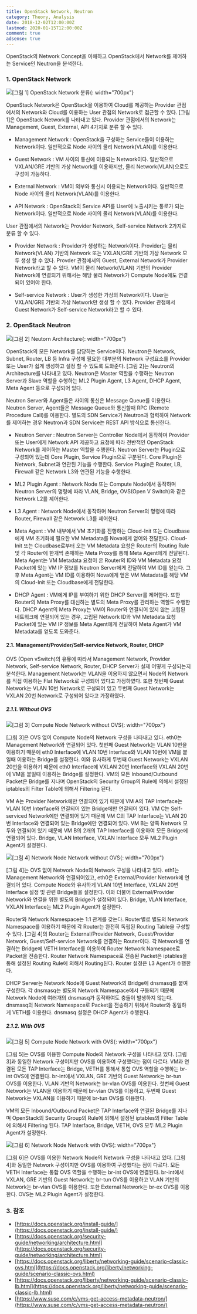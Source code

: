 ```yaml
---
title: OpenStack Network, Neutron
category: Theory, Analysis
date: 2018-12-02T12:00:00Z
lastmod: 2020-01-15T12:00:00Z
comment: true
adsense: true
---
```


OpenStack의 Network Concept을 이해하고 OpenStack에서 Network를 제어하는 Service인 Neutron을 분석한다.

### 1. OpenStack Network

![[그림 1] OpenStack Network 분류]({{site.baseurl}}/images/theory_analysis/OpenStack_Network_Neutron/OpenStack_Network.PNG){: width="700px"}

OpenStack Network은 OpenStack을 이용하여 Cloud를 제공하는 Provider 관점에서의 Network와 Cloud를 이용하는 User 관점의 Network로 접근할 수 있다. [그림 1]은 OpenStack Network를 나타내고 있다. Provider 관점에서의 Network는 Management, Guest, External, API 4가지로 분류 할 수 있다.

* Management Network : OpenStack을 구성하는 Service들이 이용하는 Network이다. 일반적으로 Node 사이의 물리 Network(VLAN)를 이용한다.

* Guest Network : VM 사이의 통신에 이용되는 Network이다. 일반적으로 VXLAN/GRE 기반의 가상 Network를 이용하지만, 물리 Network(VLAN)으로도 구성이 가능하다.

* External Network : VM이 외부와 통신시 이용되는 Network이다. 일반적으로 Node 사이의 물리 Network(VLAN)를 이용한다.

* API Network : OpenStack의 Service API를 User에 노출시키는 통로가 되는 Network이다. 일반적으로 Node 사이의 물리 Network(VLAN)를 이용한다.

User 관점에서의 Network는 Provider Network, Self-service Network 2가지로 분류 할 수 있다.

* Provider Network : Provider가 생성하는 Network이다. Provider는 물리 Network(VLAN) 기반의 Network 또는 VXLAN/GRE 기반의 가상 Network 모두 생성 할 수 있다. Provder 관점에서의 Guest, External Network가 Provider Network라고 할 수 있다. VM이 물리 Network(VLAN) 기반의 Provider Network에 연결되기 위해서는 해당 물리 Network가 Compute Node에도 연결되어 있어야 한다.

* Self-service Network : User가 생성한 가상의 Network이다. User는 VXLAN/GRE 기반의 가상 Network만 생성 할 수 있다. Provider 관점에서 Guest Network가 Self-service Network라고 할 수 있다.

### 2. OpenStack Neutron

![[그림 2] Neutorn Architecture]({{site.baseurl}}/images/theory_analysis/OpenStack_Network_Neutron/Neutron_Architecture.PNG){: width="700px"}

OpenStack의 모든 Network를 담당하는 Service이다. Neutron은 Network, Subnet, Router, LB 등 Infra 구성에 필요한 대부분의 Network 구성요소를 Provider 또는 User가 쉽게 생성하고 설정 할 수 있도록 도와준다. [그림 2]는 Neutron의 Architecture를 나타내고 있다. Neutron은 Master 역할을 수행하는 Neutron Server과 Slave 역할을 수행하는 ML2 Plugin Agent, L3 Agent, DHCP Agent, Meta Agent 등으로 구성되어 있다.

Neutron Server와 Agent들은 사이의 통신은 Message Queue를 이용한다. Neutron Server, Agent들은 Message Queue와 통신할때 RPC (Remote Procedure Call)를 이용한다. 별도의 SDN Service가 Neutron과 협력하여 Network를 제어하는 경우 Neutron과 SDN Service는 REST API 방식으로 통신한다.

* Neutron Server : Neutron Server는 Controller Node에서 동작하며 Provider 또는 User에게 Network API 제공하고 요청에 따라 전반적인 OpenStack Network를 제어하는 Master 역할을 수행한다. Neutron Server는 Plugin으로 구성되어 있는데 Core Plugin, Service Plugin으로 구분된다. Core Plugin은 Network, Subnet과 연관된 기능을 수행한다. Service Plugin은 Router, LB, Firewall 같은 Network L3와 연관된 기능을 수행한다.

* ML2 Plugin Agent : Network Node 또는 Compute Node에서 동작하며 Neutron Server의 명령에 따라 VLAN, Bridge, OVS(Open V Switch)와 같은 Network L2를 제어한다.

* L3 Agent : Network Node에서 동작하며 Neutron Server의 명령에 따라 Router, Firewall 같은 Network L3를 제어한다.

* Meta Agent : VM 내부에서 VM 초기화를 진행하는 Cloud-Init 또는 Cloudbase에게 VM 초기화에 필요한 VM Metadata를 Nova에게 얻어와 전달한다. Cloud-Init 또는 Cloudbase로부터 오는 VM Metadata 요청은 Router의 Routing Rule 및 각 Router에 한개씩 존재하는 Meta Proxy를 통해 Meta Agent에게 전달된다. Meta Agent는 VM Metadata 요청이 온 Router의 ID와 VM Metadata 요청 Packet에 있는 VM IP 정보를 Neutron Server에게 전달하여 VM ID를 얻는다. 그 후 Meta Agent는 VM ID를 이용하여 Nova에게 얻은 VM Metadata를 해당 VM의 Cloud-Init 또는 Cloudbase에게 전달한다.

* DHCP Agent : VM에게 IP를 부여하기 위한 DHCP Server를 제어한다. 또한 Router의 Meta Proxy를 대신하는 별도의 Meta Proxy를 관리하는 역할도 수행한다. DHCP Agent의 Meta Proxy는 VM이 Router와 연결되어 있지 않는 고립된 네트워크에 연결되어 있는 경우, 고립된 Network ID와 VM Metadata 요청 Packet에 있는 VM IP 정보를 Meta Agent에게 전달하여 Meta Agent가 VM Metadata를 얻도록 도와준다.

#### 2.1. Management/Provider/Self-service Network, Router, DHCP

OVS (Open vSwitch)의 유뮤에 따라서 Management Network, Provider Network, Self-service Network, Router, DHCP Server가 실제 어떻게 구성되는지 분석한다. Management Network는 VLAN을 이용하지 않으면서 Node의 Network를 직접 이용하는 Flat Network로 구성되어 있다고 가정하였다. 또한 첫번째 Guest Network는 VLAN 10번 Network로 구성되어 있고 두번째 Guest Network는 VXLAN 20번 Network로 구성되어 있다고 가정하였다.

##### 2.1.1. Without OVS

![[그림 3] Compute Node Network without OVS]({{site.baseurl}}/images/theory_analysis/OpenStack_Network_Neutron/Compute_Node_No_OVS.PNG){: width="700px"}

[그림 3]은 OVS 없이 Compute Node의 Network 구성을 나타내고 있다. eth0는 Management Network와 연결되어 있다. 첫번째 Guest Network는 VLAN 10번을 이용하기 때문에 eth0 Interface에 VLAN 10번 Interface와 VLAN 10번에 VM을 붙일때 이용하는 Bridge를 설정한다. 이와 유사하게 두번째 Guest Network는 VXLAN 20번을 이용하기 때문에 eth0 Interface에 VXLAN 20번 Interface와 VXLAN 20번에 VM을 붙일때 이용하는 Bridge를 설정한다. VM의 모든 Inbound/Outbound Packet은 Bridge를 지나며 OpenStack의 Security Group의 Rule에 의해서 설정된 iptables의 Filter Table에 의해서 Filtering 된다.

VM A는 Provider Network에만 연결되어 있기 때문에 VM A의 TAP Interface는 VLAN 10번 Interface와  연결되어 있는 Bridge에만 연결되어 있다. VM C는 Self-serviced Network에만 연결되어 있기 때문에 VM C의 TAP Interface는 VLAN 20번 Interface와 연결되어 있는 Bridge에만 연결되어 있다. VM B는 양쪽 Network 모두와 연결되어 있기 때문에 VM B의 2개의 TAP Interface를 이용하여 모든 Bridge에 연결되어 있다. Bridge, VLAN Interface, VXLAN Interface 모두 ML2 Plugin Agent가 설정한다.

![[그림 4] Network Node Network without OVS]({{site.baseurl}}/images/theory_analysis/OpenStack_Network_Neutron/Network_Node_No_OVS.PNG){: width="700px"}

[그림 4]는 OVS 없이 Network Node의 Network 구성을 나타내고 있다. eth1는 Management Network와 연결되어있고, eth0은 External/Provider Network에 연결되어 있다. Compute Node와 유사하게 VLAN 10번 Interface, VXLAN 20번 Interface 설정 및 관련 Bridge들을 설정한다. 이와 더불어 External/Provider Network와 연결을 위한 별도의 Bridge가 설정되어 있다. Bridge, VLAN Interface, VXLAN Interface는 ML2 Plugin Agent가 설정한다.

Router와 Network Namespace는 1:1 관계를 갖는다. Router별로 별도의 Network Namespace를 이용하기 때문에 각 Router는 완전히 독립된 Routing Table을 구성할 수 있다. [그림 4]의 Router는 External/Provider Network, Guest/Provider Network, Guest/Self-service Network를 연결하는 Router이다. 각 Network를 연결하는 Bridge에 VETH Interface를 이용하여 Router Network Namespace로 Packet을 전송한다. Router Network Namespace로 전송된 Packet은 iptables을 통해 설정된 Routing Rule에 의해서 Routing된다. Router 설정은 L3 Agent가 수행한다.

DHCP Server는 Network Node에 Guest Network의 Bridge에 dnsmasq를 붙여 구성한다. 각 dnsmasq는 별도의 Network Namespace에서 구동되기 때문에 Network Node에 여러개의 dnsmasq가 동작하여도 충돌이 발생하지 않는다. dnsmasq의 Network Namespace로 Packet을 전송하기 위해서 Router와 동일하게 VETH를 이용한다. dnsmasq 설정은 DHCP Agent가 수행한다.

##### 2.1.2. With OVS

![[그림 5] Compute Node Network with OVS]({{site.baseurl}}/images/theory_analysis/OpenStack_Network_Neutron/Compute_Node_With_OVS.PNG){: width="700px"}

[그림 5]는 OVS를 이용한 Compute Node의 Network 구성을 나타내고 있다. [그림 3]과 동일한 Network 구성이지만 OVS를 이용하여 구성했다는 점이 다르다. VM과 연결된 모든 TAP Interface는 Bridge, VETH를 통해서 통합 OVS 역할을 수행하는 br-int OVS에 연결된다. br-int에서 VXLAN, GRE 기반의 Guest Network는 br-tun OVS를 이용한다. VLAN 기반의 Network는 br-vlan OVS를 이용한다. 첫번째 Guest Network는 VLAN을 이용하기 때문에 br-vlan OVS를 이용하고, 두번째 Guest Network는 VXLAN을 이용하기 때문에 br-tun OVS를 이용한다.

VM의 모든 Inbound/Outbound Packet은 TAP Interface와 연결된 Bridge를 지나며 OpenStack의 Security Group의 Rule에 의해서 설정된 iptables의 Filter Table에 의해서 Filtering 된다. TAP Interface, Bridge, VETH, OVS 모두 ML2 Plugin Agent가 설정한다.

![[그림 6] Network Node Network with OVS]({{site.baseurl}}/images/theory_analysis/OpenStack_Network_Neutron/Network_Node_With_OVS.PNG){: width="700px"}

[그림 6]은 OVS를 이용한 Network Node의 Network 구성을 나타내고 있다. [그림 4]와 동일한 Network 구성이지만 OVS를 이용하여 구성했다는 점이 다르다. 모든 VETH Interface는 통합 OVS 역할을 수행하는 br-int OVS에 연결된다. br-int에서 VXLAN, GRE 기반의 Guest Network는 br-tun OVS를 이용하고 VLAN 기반의 Network는 br-vlan OVS를 이용한다. 또한 External Network는 br-ex OVS를 이용한다. OVS는 ML2 Plugin Agent가 설정한다.

### 3. 참조

* [https://docs.openstack.org/install-guide/](https://docs.openstack.org/install-guide/)
* [https://docs.openstack.org/security-guide/networking/architecture.html](https://docs.openstack.org/security-guide/networking/architecture.html)
* [https://docs.openstack.org/liberty/networking-guide/scenario-classic-ovs.html](https://docs.openstack.org/liberty/networking-guide/scenario-classic-ovs.html)
* [https://docs.openstack.org/liberty/networking-guide/scenario-classic-lb.html](https://docs.openstack.org/liberty/networking-guide/scenario-classic-lb.html)
* [https://www.suse.com/c/vms-get-access-metadata-neutron/](https://www.suse.com/c/vms-get-access-metadata-neutron/)
